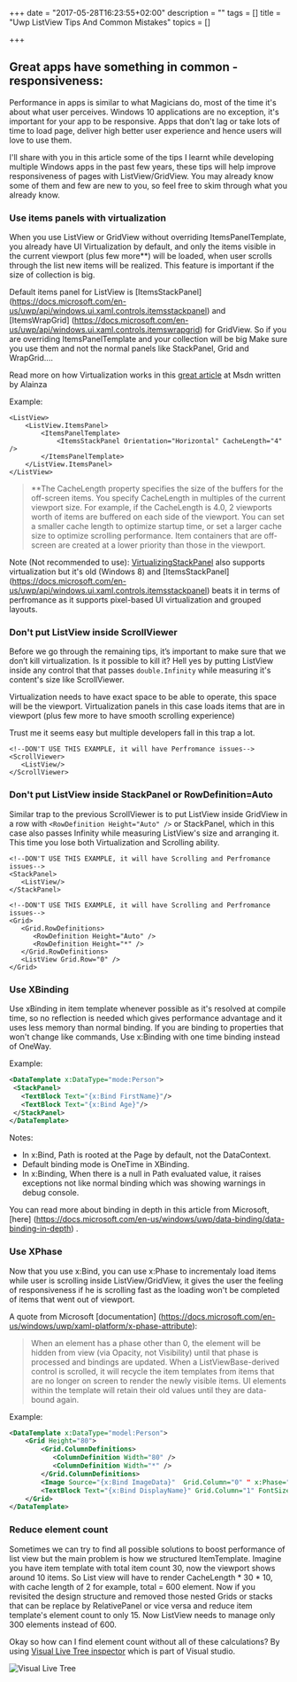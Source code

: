 +++
date = "2017-05-28T16:23:55+02:00"
description = ""
tags = []
title = "Uwp ListView Tips And Common Mistakes"
topics = []

+++

## Great apps have something in common - responsiveness:
Performance in apps is similar to what Magicians do, most of the time it's about what user perceives. Windows 10 applications are no exception, it's important for your app to be responsive. Apps that don't lag or take lots of time to load page, deliver high better user experience and hence users will love to use them. 

I'll share with you in this article some of the tips I learnt while developing multiple Windows apps in the past few years, these tips will help improve responsiveness of pages with ListView/GridView. You may already know some of them and few are new to you, so feel free to skim through what you already know.

### Use items panels with virtualization
When you use ListView or GridView without overriding ItemsPanelTemplate, you already have UI Virtualization by default, and only the items visible in the current viewport (plus few more**) will be loaded, when user scrolls through the list new items will be realized. This feature is important if the size of collection is big.

Default items panel for ListView is [ItemsStackPanel] (https://docs.microsoft.com/en-us/uwp/api/windows.ui.xaml.controls.itemsstackpanel) and [ItemsWrapGrid] (https://docs.microsoft.com/en-us/uwp/api/windows.ui.xaml.controls.itemswrapgrid) for GridView. So if you are overriding ItemsPanelTemplate and your collection will be big Make sure you use them and not the normal panels like StackPanel, Grid and WrapGrid....

Read more on how Virtualization works in this [great article](https://blogs.msdn.microsoft.com/alainza/2014/09/03/listview-basics-and-virtualization-concepts/) at Msdn written by Alainza

Example:
```
<ListView>
    <ListView.ItemsPanel> 
        <ItemsPanelTemplate>
            <ItemsStackPanel Orientation="Horizontal" CacheLength="4" />  
        </ItemsPanelTemplate> 
    </ListView.ItemsPanel> 
</ListView> 
```

> **The CacheLength property specifies the size of the buffers for the off-screen items. You specify CacheLength in multiples of the current viewport size. For example, if the CacheLength is 4.0, 2 viewports worth of items are buffered on each side of the viewport.
You can set a smaller cache length to optimize startup time, or set a larger cache size to optimize scrolling performance. Item containers that are off-screen are created at a lower priority than those in the viewport.

Note (Not recommended to use):  [VirtualizingStackPanel](https://docs.microsoft.com/en-us/uwp/api/windows.ui.xaml.controls.virtualizingstackpanel) also supports virtualization but it's old (Windows 8) and [ItemsStackPanel] (https://docs.microsoft.com/en-us/uwp/api/windows.ui.xaml.controls.itemsstackpanel) beats it in terms of perfromance as it supports pixel-based UI virtualization and grouped layouts.


### Don't put ListView inside ScrollViewer

Before we go through the remaining tips, it’s important to make sure that we don’t kill virtualization.  Is it possible to kill it? Hell yes by putting ListView inside any control that that passes `double.Infinity` while measuring it's content's size like ScrollViewer.

Virtualization needs to have exact space to be able to operate, this space will be the viewport. Virtualization panels in this case loads items that are in viewport (plus few more to have smooth scrolling experience)

Trust me it seems easy but multiple developers fall in this trap a lot.
```
<!--DON'T USE THIS EXAMPLE, it will have Perfromance issues-->
<ScrollViewer>
   <ListView/>
</ScrollViewer>
```
### Don't put ListView inside StackPanel or RowDefinition=Auto
Similar trap to the previous ScrollViewer is to put ListView inside GridView in a row with `<RowDefinition Height="Auto" />` or StackPanel, which in this case also passes Infinity while measuring ListView's size and arranging it. This time you lose both Virtualization and Scrolling ability.

```
<!--DON'T USE THIS EXAMPLE, it will have Scrolling and Perfromance issues-->
<StackPanel>
   <ListView/>
</StackPanel>

<!--DON'T USE THIS EXAMPLE, it will have Scrolling and Perfromance issues-->
<Grid>
   <Grid.RowDefinitions>
      <RowDefinition Height="Auto" />
      <RowDefinition Height="*" />
   </Grid.RowDefinitions>
   <ListView Grid.Row="0" />
</Grid>   
```

### Use XBinding

Use xBinding in item template whenever possible as it's resolved at compile time, so no reflection is needed which gives performance advantage and it uses less memory than normal binding.
If you are binding to properties that won't change like commands, Use x:Binding with one time binding instead of OneWay.

Example: 
``` Xml
<DataTemplate x:DataType="mode:Person">
 <StackPanel>
   <TextBlock Text="{x:Bind FirstName}"/>
   <TextBlock Text="{x:Bind Age}"/>
 </StackPanel>
</DataTemplate>
```
Notes:

* In x:Bind, Path is rooted at the Page by default, not the DataContext.
* Default binding mode is OneTime in XBinding.
* In x:Binding, When there is a null in Path evaluated value, it raises exceptions not like  normal binding which was showing warnings in debug console.

You can read more about binding in depth in this article from Microsoft, 
[here] (https://docs.microsoft.com/en-us/windows/uwp/data-binding/data-binding-in-depth) .

### Use XPhase
Now that you use x:Bind, you can use x:Phase to incrementaly load items while user is scrolling  inside ListView/GridView, it gives the user the feeling of responsiveness if he is scrolling fast as the loading won't be completed of items that went out of viewport.

A quote from Microsoft [documentation] (https://docs.microsoft.com/en-us/windows/uwp/xaml-platform/x-phase-attribute):

>When an element has a phase other than 0, the element will be hidden from view (via Opacity, not Visibility) until that phase is processed and bindings are updated. When a ListViewBase-derived control is scrolled, it will recycle the item templates from items that are no longer on screen to render the newly visible items. UI elements within the template will retain their old values until they are data-bound again.

Example: 

``` Xml
<DataTemplate x:DataType="model:Person">
    <Grid Height="80">
        <Grid.ColumnDefinitions>
           <ColumnDefinition Width="80" />
           <ColumnDefinition Width="*" />
        </Grid.ColumnDefinitions>
        <Image Source="{x:Bind ImageData}"  Grid.Column="0" " x:Phase="2"/>
        <TextBlock Text="{x:Bind DisplayName}" Grid.Column="1" FontSize="12"/>
    </Grid>
</DataTemplate>
```
### Reduce element count
Sometimes we can try to find all possible solutions to boost performance of list view but the main problem is how we structured ItemTemplate. Imagine you have item template with total item count 30, now the viewport shows around 10 items. So List view will have to render CacheLength * 30 * 10, with cache length of 2 for example, total = 600 element. Now if you revisited the design structure and removed those nested Grids or stacks that can be replace by RelativePanel or vice versa and reduce item template's element count to only 15. Now ListView needs to manage only 300 elements instead of 600.

Okay so how can I find element count without all of these calculations?
By using [Visual Live Tree inspector](https://msdn.microsoft.com/en-us/library/mt270227.aspx) which is part of Visual studio. 

![Visual Live Tree](/img/visual_live_tree.png)